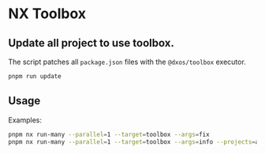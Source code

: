 # NX Toolbox

## Update all project to use toolbox.

The script patches all `package.json` files with the `@dxos/toolbox` executor.

```bash
pnpm run update
```

## Usage

Examples:

```bash
pnpm nx run-many --parallel=1 --target=toolbox --args=fix
pnpm nx run-many --parallel=1 --target=toolbox --args=info --projects=async,util --verbose
```
